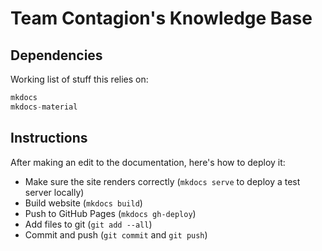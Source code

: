 # Team Contagion's Knowledge Base

## Dependencies

Working list of stuff this relies on:

```python
mkdocs
mkdocs-material
```

## Instructions

After making an edit to the documentation, here's how to deploy it:

- Make sure the site renders correctly (`mkdocs serve` to deploy a test server locally)
- Build website (`mkdocs build`)
- Push to GitHub Pages (`mkdocs gh-deploy`)
- Add files to git (`git add --all`)
- Commit and push (`git commit` and `git push`)